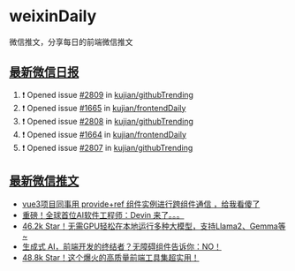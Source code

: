 # weixinDaily
微信推文，分享每日的前端微信推文

## [最新微信日报](https://github.com/kujian/weixinDaily/issues)

<!--START_SECTION:activity-->
1. ❗ Opened issue [#2809](https://github.com/kujian/githubTrending/issues/2809) in [kujian/githubTrending](https://github.com/kujian/githubTrending)
2. ❗ Opened issue [#1665](https://github.com/kujian/frontendDaily/issues/1665) in [kujian/frontendDaily](https://github.com/kujian/frontendDaily)
3. ❗ Opened issue [#2808](https://github.com/kujian/githubTrending/issues/2808) in [kujian/githubTrending](https://github.com/kujian/githubTrending)
4. ❗ Opened issue [#1664](https://github.com/kujian/frontendDaily/issues/1664) in [kujian/frontendDaily](https://github.com/kujian/frontendDaily)
5. ❗ Opened issue [#2807](https://github.com/kujian/githubTrending/issues/2807) in [kujian/githubTrending](https://github.com/kujian/githubTrending)
<!--END_SECTION:activity-->


## [最新微信推文](https://weixin.qdkfweb.cn/)

<!-- BLOG-POST-LIST:START -->
- [vue3项目同事用 provide+ref 组件实例进行跨组件通信 ，给我看傻了](https://weixin.qdkfweb.cn/41347.html)
- [重磅！全球首位AI软件工程师：Devin 来了。。。](https://weixin.qdkfweb.cn/41339.html)
- [46.2k Star！无需GPU轻松在本地运行多种大模型，支持Llama2、Gemma等~](https://weixin.qdkfweb.cn/41340.html)
- [生成式 AI，前端开发的终结者？无障碍组件告诉你：NO！](https://weixin.qdkfweb.cn/41348.html)
- [48.8k Star！这个爆火的高质量前端工具集超实用！](https://weixin.qdkfweb.cn/41341.html)
<!-- BLOG-POST-LIST:END -->